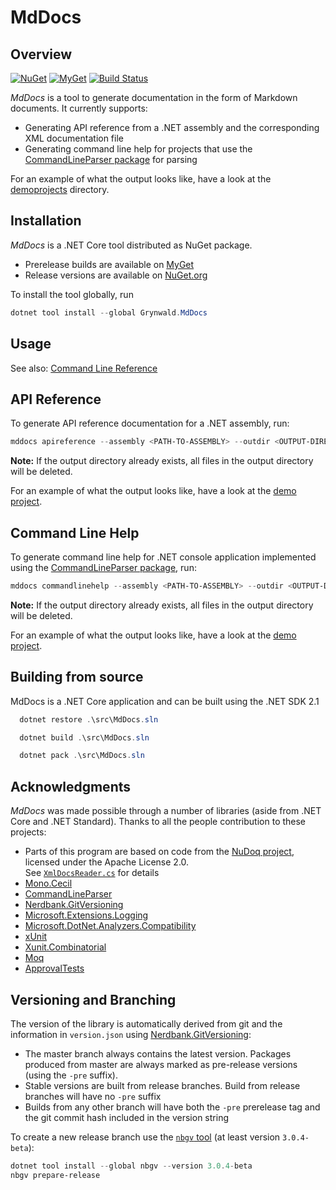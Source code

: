 # MdDocs

## Overview

[![NuGet](https://img.shields.io/nuget/v/Grynwald.MdDocs.svg)](https://www.nuget.org/packages/Grynwald.MdDocs)
[![MyGet](https://img.shields.io/myget/ap0llo-mddocs/vpre/Grynwald.MdDocs.svg?label=myget)](https://www.myget.org/feed/ap0llo-mddocs/package/nuget/Grynwald.MdDocs)
[![Build Status](https://dev.azure.com/ap0llo/OSS/_apis/build/status/mddocs?branchName=master)](https://dev.azure.com/ap0llo/OSS/_build/latest?definitionId=11&branchName=master)

*MdDocs* is a tool to generate documentation in the form of Markdown documents.
It currently supports:

- Generating API reference from a .NET assembly and the corresponding XML
  documentation file
- Generating command line help for projects that use the
  [CommandLineParser package](https://www.nuget.org/packages/CommandLineParser/)
  for parsing
  
For an example of what the output looks like, have a look at the [demoprojects](docs/demoprojects) directory.

## Installation

*MdDocs* is a .NET Core tool distributed as NuGet package.

- Prerelease builds are available on [MyGet](https://www.myget.org/feed/ap0llo-mddocs/package/nuget/Grynwald.Utilities)
- Release versions are available on [NuGet.org](https://www.nuget.org/packages/Grynwald.MdDocs)

To install the tool globally, run

```ps1
dotnet tool install --global Grynwald.MdDocs
```

## Usage

See also: [Command Line Reference](docs/commandline/commandline.md)

## API Reference

To generate API reference documentation for a .NET assembly, run:

```ps1
mddocs apireference --assembly <PATH-TO-ASSEMBLY> --outdir <OUTPUT-DIRECTORY>
```

**Note:** If the output directory already exists, all files in the output
directory will be deleted.


For an example of what the output looks like, have a look at the
[demo project](docs/demoprojects/api/DemoProject/Namespace.md).

## Command Line Help

To generate command line help for .NET console application implemented using
the [CommandLineParser package](https://www.nuget.org/packages/CommandLineParser/),
run:

```ps1
mddocs commandlinehelp --assembly <PATH-TO-ASSEMBLY> --outdir <OUTPUT-DIRECTORY>
```

**Note:** If the output directory already exists, all files in the output
directory will be deleted.

For an example of what the output looks like, have a look at the
[demo project](docs/demoprojects/commandline/commandline.md).

## Building from source

MdDocs is a .NET Core application and can be built using the .NET SDK 2.1

```ps1
  dotnet restore .\src\MdDocs.sln

  dotnet build .\src\MdDocs.sln

  dotnet pack .\src\MdDocs.sln
```

## Acknowledgments

*MdDocs* was made possible through a number of libraries (aside from
.NET Core and .NET Standard). Thanks to all the people contribution to these projects:

- Parts of this program are based on code from the [NuDoq project](https://github.com/kzu/NuDoq/),
  licensed under the Apache License 2.0.  
  See [`XmlDocsReader.cs`](src/MdDoc/Model/XmlDocs/XmlDocsReader.cs) for details
- [Mono.Cecil](https://github.com/jbevain/cecil/)
- [CommandLineParser](https://github.com/gsscoder/commandline)
- [Nerdbank.GitVersioning](https://github.com/AArnott/Nerdbank.GitVersioning/)
- [Microsoft.Extensions.Logging](https://github.com/aspnet/Extensions)
- [Microsoft.DotNet.Analyzers.Compatibility](https://github.com/dotnet/platform-compat)
- [xUnit](http://xunit.github.io/)
- [Xunit.Combinatorial](https://github.com/AArnott/Xunit.Combinatorial)
- [Moq](https://github.com/moq/moq4)
- [ApprovalTests](https://github.com/approvals/ApprovalTests.Net)

## Versioning and Branching

The version of the library is automatically derived from git and the information
in `version.json` using [Nerdbank.GitVersioning](https://github.com/AArnott/Nerdbank.GitVersioning):

- The master branch  always contains the latest version. Packages produced from
  master are always marked as pre-release versions (using the `-pre` suffix).
- Stable versions are built from release branches. Build from release branches
  will have no `-pre` suffix
- Builds from any other branch will have both the `-pre` prerelease tag and the git
  commit hash included in the version string

To create a new release branch use the [`nbgv` tool](https://www.nuget.org/packages/nbgv/)
(at least version `3.0.4-beta`):

```ps1
dotnet tool install --global nbgv --version 3.0.4-beta
nbgv prepare-release
```
